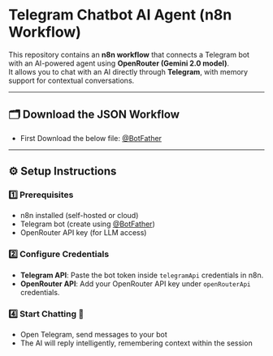 # Telegram Chatbot AI Agent (n8n Workflow)

This repository contains an **n8n workflow** that connects a Telegram bot with an AI-powered agent using **OpenRouter (Gemini 2.0 model)**.  
It allows you to chat with an AI directly through **Telegram**, with memory support for contextual conversations.  

---

## 🗂️ Download the JSON Workflow
- First Download the below file:
[@BotFather](https://t.me/botfather)
---


## ⚙️ Setup Instructions  

### 1️⃣ Prerequisites
- n8n installed (self-hosted or cloud)  
- Telegram bot (create using [@BotFather](https://t.me/botfather))  
- OpenRouter API key (for LLM access)  

### 2️⃣ Configure Credentials
- **Telegram API**: Paste the bot token inside `telegramApi` credentials in n8n.  
- **OpenRouter API**: Add your OpenRouter API key under `openRouterApi` credentials.  


### 4️⃣ Start Chatting 🎉
- Open Telegram, send messages to your bot  
- The AI will reply intelligently, remembering context within the session  


